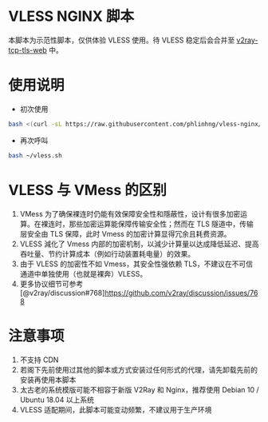# VLESS NGINX 脚本
本脚本为示范性脚本，仅供体验 VLESS 使用。待 VLESS 稳定后会合并至 [v2ray-tcp-tls-web](https://github.com/phlinhng/v2ray-tcp-tls-web) 中。

# 使用说明
+ 初次使用
```sh
bash <(curl -sL https://raw.githubusercontent.com/phlinhng/vless-nginx/master/start.sh) && bash ~/vless.sh
```
+ 再次呼叫
```sh
bash ~/vless.sh
```

# VLESS 与 VMess 的区别
1. VMess 为了确保裸连时仍能有效保障安全性和隱蔽性，设计有很多加密运算。在裸连时，那些加密运算能保障传输安全性；然而在 TLS 隧道中，传输层安全由 TLS 保障，此时 Vmess 的加密计算显得冗余且耗费资源。
2. VLESS 減化了 Vmess 内部的加密机制，以減少计算量以达成降低延迟、提高吞吐量、节约计算成本（例如行动装置耗电量）的效果。
3. 由于 VLESS 的加密性不如 Vmess，其安全性强依赖 TLS，不建议在不可信通道中单独使用（也就是裸奔）VLESS。
4. 更多协议细节可参考 [@v2ray/discussion#768]https://github.com/v2ray/discussion/issues/768

# 注意事项
1. 不支持 CDN
2. 若阁下先前使用过其他的脚本或方式安装过任何形式的代理，请先卸载先前的安装再使用本脚本
3. 太古老的系统模版可能不相容于新版 V2Ray 和 Nginx，推荐使用 Debian 10 / Ubuntu 18.04 以上系统
4. VLESS 适配期间，此脚本可能变动频繁，不建议用于生产环境
